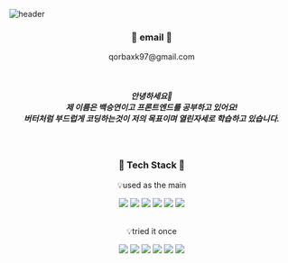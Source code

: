 ![header](https://capsule-render.vercel.app/api?type=wave&color=0:FCF297,100:f1da36&height=400&section=header&text=Butter%20Coding&desc=qorbaxk's%20GitHub%20Profile&fontSize=90&animation=fadeIn&fontAlignY=40&descAlign=70&descAlignY=57)


<h3 align="center"> 📧 email 📧 </h3>
<p align="center"> qorbaxk97@gmail.com </p>
<br>

<h5 align="center"> 안녕하세요🙂<br>제 이름은 백승연이고 프론트엔드를 공부하고 있어요!<br>버터처럼 부드럽게 코딩하는것이 저의 목표이며 열린자세로 학습하고 있습니다. </h5>

<br>
<h3 align="center">🧈 Tech Stack 🧈</h3>

<p align="center">💡used as the main</p>
<div align=center>
<img src="https://img.shields.io/badge/Javascript-F7DF1E?style=for-the-badge&logo=Javascript&logoColor=white">
<img src="https://img.shields.io/badge/HTML5-E34F26?style=for-the-badge&logo=HTML5&logoColor=white">
<img src="https://img.shields.io/badge/CSS3-1572B6?style=for-the-badge&logo=CSS3&logoColor=white">
<img src="https://img.shields.io/badge/Bootstrap-7952B3?style=for-the-badge&logo=Bootstrap&logoColor=white">
<img src="https://img.shields.io/badge/React-61DAFB?style=for-the-badge&logo=React&logoColor=white">
<img src="https://img.shields.io/badge/GitHub-181717?style=for-the-badge&logo=GitHub&logoColor=white">
  
</div>
<br>
<p align="center">💡tried it once</p>
<div align=center>
<img src="https://img.shields.io/badge/Java-007396?style=for-the-badge&logo=Java&logoColor=white">
<img src="https://img.shields.io/badge/C-A8B9CC?style=for-the-badge&logo=C&logoColor=white">
<img src="https://img.shields.io/badge/Python-3776AB?style=for-the-badge&logo=Python&logoColor=white">
<img src="https://img.shields.io/badge/R-276DC3?style=for-the-badge&logo=R&logoColor=white">
<img src="https://img.shields.io/badge/MySQL-4479A1?style=for-the-badge&logo=MySQL&logoColor=white">
<img src="https://img.shields.io/badge/linux-FCC624?style=for-the-badge&logo=linux&logoColor=black">
</div>

<br>

